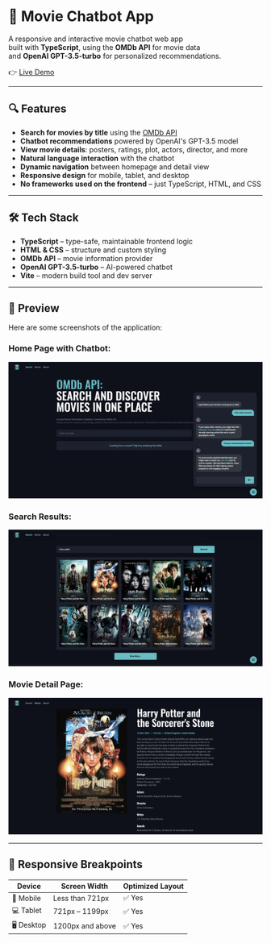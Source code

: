 # 🤖 Movie Chatbot App

A responsive and interactive movie chatbot web app  
built with **TypeScript**, using the **OMDb API** for movie data  
and **OpenAI GPT-3.5-turbo** for personalized recommendations.

👉 [Live Demo](https://movie-chatbot-app.vercel.app/#/)

---

## 🔍 Features

- **Search for movies by title** using the [OMDb API](https://www.omdbapi.com/)
- **Chatbot recommendations** powered by OpenAI's GPT-3.5 model
- **View movie details**: posters, ratings, plot, actors, director, and more
- **Natural language interaction** with the chatbot
- **Dynamic navigation** between homepage and detail view
- **Responsive design** for mobile, tablet, and desktop
- **No frameworks used on the frontend** – just TypeScript, HTML, and CSS

---

## 🛠 Tech Stack

- **TypeScript** – type-safe, maintainable frontend logic
- **HTML & CSS** – structure and custom styling
- **OMDb API** – movie information provider
- **OpenAI GPT-3.5-turbo** – AI-powered chatbot
- **Vite** – modern build tool and dev server

---

## 📸 Preview

Here are some screenshots of the application:

### Home Page with Chatbot:

![Home Page](https://github.com/dohae-kim22/movie-chatbot-app/blob/main/asset/screenshot/homepage.png)

### Search Results:

![Search Results](https://github.com/dohae-kim22/movie-chatbot-app/blob/main/asset/screenshot/search-movie.png)

### Movie Detail Page:

![Movie Detail Page](https://github.com/dohae-kim22/movie-chatbot-app/blob/main/asset/screenshot/movie-detail.png)


---

## 📱 Responsive Breakpoints

| Device       | Screen Width         | Optimized Layout |
|--------------|----------------------|------------------|
| 📱 Mobile     | Less than 721px       | ✅ Yes           |
| 💻 Tablet     | 721px – 1199px         | ✅ Yes           |
| 🖥 Desktop    | 1200px and above      | ✅ Yes           |
